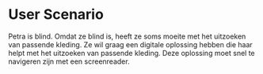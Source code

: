 # User Scenario

Petra is blind. Omdat ze blind is, heeft ze soms moeite met het uitzoeken van passende kleding. Ze wil graag een digitale oplossing hebben die haar helpt met het uitzoeken van passende kleding.  Deze oplossing moet snel te navigeren zijn met een screenreader.